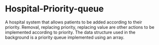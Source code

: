 # Hospital-Priority-queue
A hospital system that allows patients to be added according to their priority. Removal, replacing priority, replacing value are other actions to be implemented 
according to priority. The data structure used in the background is a priority queue implemented using an array.
